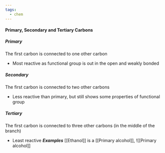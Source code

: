 ```yaml
---
tags:
  - chem
---
```

#### Primary, Secondary and Tertiary Carbons

##### Primary
The first carbon is connected to one other carbon
- Most reactive as functional group is out in the open and weakly bonded
##### Secondary
The first carbon is connected to two other carbons
- Less reactive than primary, but still shows some properties of functional group
##### Tertiary
The first carbon is connected to three other carbons (in the middle of the branch)
- Least reactive
***Examples***
[[Ethanol]] is a [[Primary alcohol]],
![[Primary alcohol]]